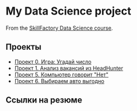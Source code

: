 # My Data Science project

From the [SkillFactory Data Science course](http://skillfactory.ru/dtd-scientist).

## Проекты

* [Проект 0. Игра: Угадай число](https://github.com/SignZ2021/sf-data-science/tree/main/project_0)
* [Проект 1. Анализ вакансий из HeadHunter](https://github.com/SignZ2021/sf-data-science/tree/main/project_1)
* [Проект 5. Компьютер говорит "Нет"](https://github.com/SignZ2021/sf-data-science/tree/main/project_5)
* [Проект 6. Выбираем авто выгодно](https://github.com/SignZ2021/sf-data-science/tree/main/project_6)

## Ссылки на резюме
